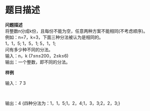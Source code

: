 # 题目描述


<p>
<b>问题描述</b><br/>
将整数n分成k份，且每份不能为空，任意两种方案不能相同(不考虑顺序)。<br/>
例如：n=7，k=3，下面三种分法被认为是相同的。<br/>
1，1，5;        1，5，1; 5，1，1;<br/>
问有多少种不同的分法。<br/>
输入：n，k        (7≤n≤200，2≤k≤6)<br/>
输出：一个整数，即不同的分法。
</p>
<p>
<b>样例</b> 
</p>
<p>
输入： 7 3
</p>
<p>
<br/>
</p>
<p>
输出：4      {四种分法为：1，1，5;1，2，4;1，3，3;2，2，3;}
</p>
